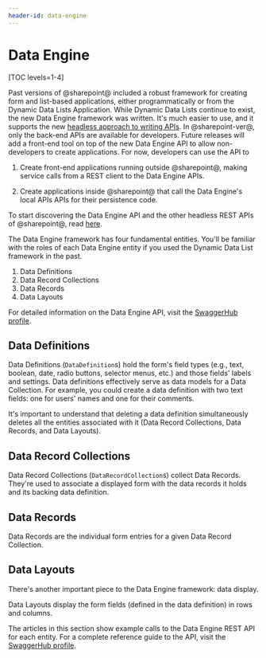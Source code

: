 ```yaml
---
header-id: data-engine
---
```


# Data Engine

[TOC levels=1-4]

Past versions of @sharepoint@ included a robust framework for creating form and
list-based applications, either programmatically or from the Dynamic Data Lists
Application. While Dynamic Data Lists continue to exist, the new Data Engine
framework was written. It's much easier to use, and it supports the new
[headless approach to writing APIs](/docs/7-1/tutorials/-/knowledge_base/t/headless-rest-apis). 
In @sharepoint-ver@, only the back-end APIs are available for developers. Future
releases will add a front-end tool on top of the new Data Engine API to allow
non-developers to create applications. For now, developers can use the API to 

1.  Create front-end applications running outside @sharepoint@, making service
    calls from a REST client to the Data Engine APIs.

2.  Create applications inside @sharepoint@ that call the Data Engine's local APIs
    APIs for their persistence code.

To start discovering the Data Engine API and the other headless REST APIs of
@sharepoint@, read
[here](/docs/7-2/frameworks/-/knowledge_base/f/get-started-discover-the-api). 

The Data Engine framework has four fundamental entities. You'll be familiar with
the roles of each Data Engine entity if you used the Dynamic Data List framework
in the past.

1.  Data Definitions
2.  Data Record Collections
3.  Data Records
4.  Data Layouts

For detailed information on the Data Engine API, visit the [SwaggerHub profile](https://app.swaggerhub.com/apis/liferayinc/data-engine/1.0).

##  Data Definitions

Data Definitions (`DataDefinition`s) hold the form's field types (e.g., text,
boolean, date, radio buttons, selector menus, etc.) and those fields' labels and
settings. Data definitions effectively serve as data models for a Data
Collection. For example, you could create a data definition with two text
fields: one for users' names and one for their comments. 

It's important to understand that deleting a data definition simultaneously
deletes all the entities associated with it (Data Record Collections, Data
Records, and Data Layouts).

## Data Record Collections

Data Record Collections (`DataRecordCollection`s) collect Data Records.
They're used to associate a displayed form with the data records it holds and
its backing data definition.

## Data Records

Data Records are the individual form entries for a given Data Record
Collection.

## Data Layouts

There's another important piece to the Data Engine framework: data display.

Data Layouts display the form fields (defined in the data definition) in rows
and columns.

The articles in this section show example calls to the Data Engine REST API for
each entity. For a complete reference guide to the API, visit the
[SwaggerHub profile](https://app.swaggerhub.com/apis/liferayinc/data-engine/1.0).
